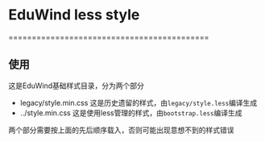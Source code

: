 # EduWind less style
===========================================

## 使用
这是EduWind基础样式目录，分为两个部分

- legacy/style.min.css                  这是历史遗留的样式，由`legacy/style.less`编译生成
- ../style.min.css                      这是使用less管理的样式，由`bootstrap.less`编译生成

两个部分需要按上面的先后顺序载入，否则可能出现意想不到的样式错误

